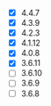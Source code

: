 
- [x] 4.4.7
- [x] 4.3.9
- [x] 4.2.3
- [x] 4.1.12
- [x] 4.0.8
- [x] 3.6.11
- [ ] 3.6.10
- [ ] 3.6.9
- [ ] 3.6.8
